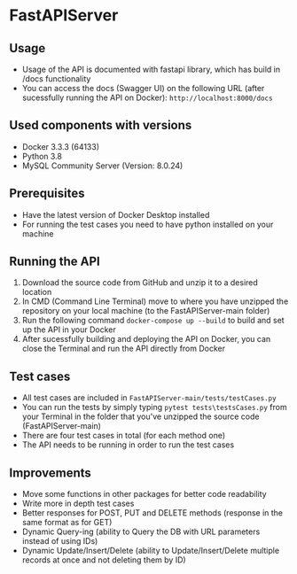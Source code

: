 # FastAPIServer

## Usage
- Usage of the API is documented with fastapi library, which has build in /docs functionality
- You can access the docs (Swagger UI) on the following URL (after sucessfully running the API on Docker): `http://localhost:8000/docs`

## Used components with versions
- Docker 3.3.3 (64133)
- Python 3.8
- MySQL Community Server (Version: 8.0.24)

## Prerequisites
- Have the latest version of Docker Desktop installed
- For running the test cases you need to have python installed on your machine

## Running the API
1. Download the source code from GitHub and unzip it to a desired location
2. In CMD (Command Line Terminal) move to where you have unzipped the repository on your local machine (to the FastAPIServer-main folder)
3. Run the following command `docker-compose up --build` to build and set up the API in your Docker
4. After sucessfully building and deploying the API on Docker, you can close the Terminal and run the API directly from Docker

## Test cases
- All test cases are included in `FastAPIServer-main/tests/testCases.py`
- You can run the tests by simply typing `pytest tests\testsCases.py` from your Terminal in the folder that you've unzipped the source code (FastAPIServer-main)
- There are four test cases in total (for each method one)
- The API needs to be running in order to run the test cases

## Improvements
- Move some functions in other packages for better code readability
- Write more in depth test cases
- Better responses for POST, PUT and DELETE methods (response in the same format as for GET)
- Dynamic Query-ing (ability to Query the DB with URL parameters instead of using IDs)
- Dynamic Update/Insert/Delete (ability to Update/Insert/Delete multiple records at once and not deleting them by ID)
